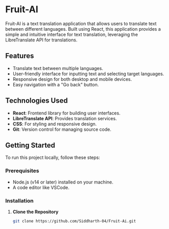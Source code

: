 # Fruit-AI

Fruit-AI is a text translation application that allows users to translate text between different languages. Built using React, this application provides a simple and intuitive interface for text translation, leveraging the LibreTranslate API for translations.

## Features

- Translate text between multiple languages.
- User-friendly interface for inputting text and selecting target languages.
- Responsive design for both desktop and mobile devices.
- Easy navigation with a "Go back" button.

## Technologies Used

- **React**: Frontend library for building user interfaces.
- **LibreTranslate API**: Provides translation services.
- **CSS**: For styling and responsive design.
- **Git**: Version control for managing source code.

## Getting Started

To run this project locally, follow these steps:

### Prerequisites

- Node.js (v14 or later) installed on your machine.
- A code editor like VSCode.

### Installation

1. **Clone the Repository**

   ```sh
   git clone https://github.com/Siddharth-04/Fruit-Ai.git
